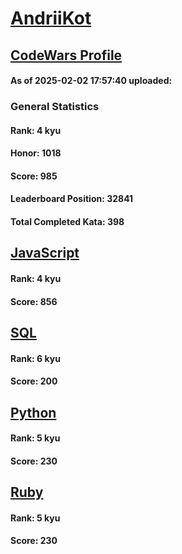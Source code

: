 # [AndriiKot](https://www.codewars.com/users/AndriiKot)

## [CodeWars Profile](https://www.codewars.com/users/AndriiKot)

#### As of 2025-02-02 17:57:40 uploaded:

### General Statistics

#### Rank: 4 kyu

#### Honor: 1018

#### Score: 985

#### Leaderboard Position: 32841

#### Total Completed Kata: 398



## [JavaScript](https://github.com/AndriiKot/JavaScript__CodeWars)

#### Rank: 4 kyu

#### Score: 856


## [SQL](https://github.com/AndriiKot/SQL__CodeWars)

#### Rank: 6 kyu

#### Score: 200


## [Python](https://github.com/AndriiKot/Python__CodeWars)

#### Rank: 5 kyu

#### Score: 230


## [Ruby](https://github.com/AndriiKot/Ruby__CodeWars)

#### Rank: 5 kyu

#### Score: 230

